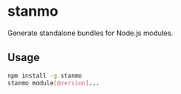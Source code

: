 # stanmo

Generate standalone bundles for Node.js modules.

## Usage

```bash
npm install -g stanmo
stanmo module[@version]...
```
